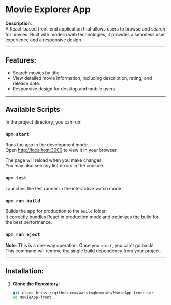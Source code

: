 # Movie Explorer App

**Description**:  
A React-based front-end application that allows users to browse and search for movies. Built with modern web technologies, it provides a seamless user experience and a responsive design.

---

## Features:
- Search movies by title.
- View detailed movie information, including description, rating, and release date.
- Responsive design for desktop and mobile users.

---

## Available Scripts

In the project directory, you can run:

### `npm start`

Runs the app in the development mode.  
Open [http://localhost:3000](http://localhost:3000) to view it in your browser.

The page will reload when you make changes.  
You may also see any lint errors in the console.

### `npm test`

Launches the test runner in the interactive watch mode.

### `npm run build`

Builds the app for production to the `build` folder.  
It correctly bundles React in production mode and optimizes the build for the best performance.

### `npm run eject`

**Note**: This is a one-way operation. Once you `eject`, you can't go back!  
This command will remove the single build dependency from your project.

---

## Installation:

1. **Clone the Repository**:
   ```bash
   git clone https://github.com/wassimghommidh/MovieApp-front.git
   cd MovieApp-front

